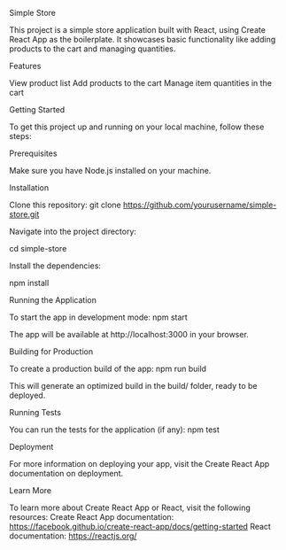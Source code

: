 Simple Store

This project is a simple store application built with React, using Create React App as the boilerplate. It showcases basic functionality like adding products to the cart and managing quantities.


Features

View product list
Add products to the cart
Manage item quantities in the cart


Getting Started

To get this project up and running on your local machine, follow these steps:


Prerequisites

Make sure you have Node.js installed on your machine.


Installation

Clone this repository:
git clone https://github.com/yourusername/simple-store.git


Navigate into the project directory:

cd simple-store


Install the dependencies:

npm install


Running the Application

To start the app in development mode:
npm start


The app will be available at http://localhost:3000 in your browser.


Building for Production

To create a production build of the app:
npm run build


This will generate an optimized build in the build/ folder, ready to be deployed.


Running Tests

You can run the tests for the application (if any):
npm test


Deployment

For more information on deploying your app, visit the Create React App documentation on deployment.


Learn More

To learn more about Create React App or React, visit the following resources:
Create React App documentation: https://facebook.github.io/create-react-app/docs/getting-started
React documentation: https://reactjs.org/
